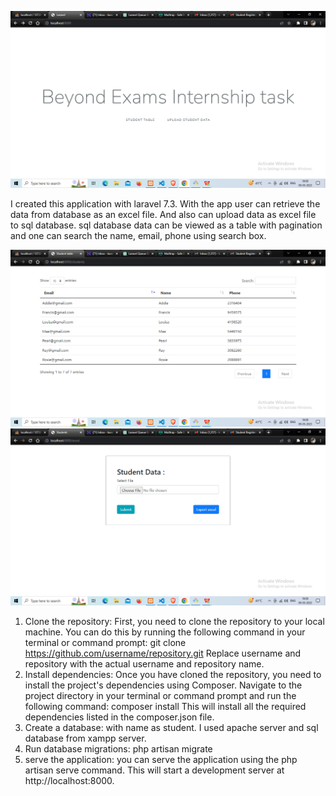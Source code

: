 ![Screenshot of my app](./public/screenshot/myapp-1.png)

I created this application with laravel 7.3. With the app user can retrieve the data from database as an excel file. And also can upload data as excel file to sql database. sql database data can be viewed as a table with pagination and one can search the name, email, phone using search box.

![Screenshot of my app](./public/screenshot/myapp-2.png)
![Screenshot of my app](./public/screenshot/myapp-3.png)

1.  Clone the repository: First, you need to clone the repository to your local machine. You can do this by running the following command in your terminal or command prompt:
    git clone https://github.com/username/repository.git
    Replace username and repository with the actual username and repository name.
2.  Install dependencies: Once you have cloned the repository, you need to install the project's dependencies using Composer. Navigate to the project directory in your terminal or command prompt and run the following command:
    composer install
    This will install all the required dependencies listed in the composer.json file.
3.  Create a database: with name as student. I used apache server and sql database from xampp server.
4.  Run database migrations: php artisan migrate
5.  serve the application: you can serve the application using the php artisan serve command. This will start a development server at http://localhost:8000.
